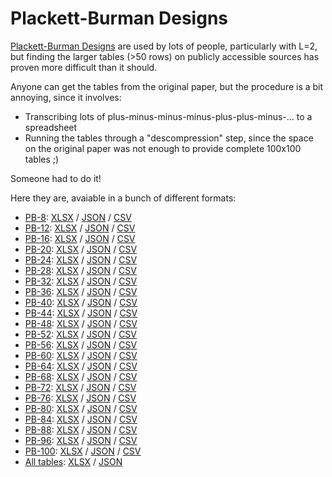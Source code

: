 # Plackett-Burman Designs

[Plackett-Burman Designs](Plackett-Burman-1946.pdf) are used by lots of people, particularly with L=2, but finding the larger tables (>50 rows) on publicly accessible sources has proven more difficult than it should.

Anyone can get the tables from the original paper, but the procedure is a bit annoying, since it involves:
- Transcribing lots of plus-minus-minus-minus-plus-plus-minus-... to a spreadsheet
- Running the tables through a "descompression" step, since the space on the original paper was not enough to provide complete 100x100 tables ;)

Someone had to do it!

Here they are, avaiable in a bunch of different formats:

- [PB-8](tables/placket-burman-8.md): [XLSX](tables/placket-burman-8.xlsx) / [JSON](tables/placket-burman-8.json) / [CSV](tables/placket-burman-8.csv)
- [PB-12](tables/placket-burman-12.md): [XLSX](tables/placket-burman-12.xlsx) / [JSON](tables/placket-burman-12.json) / [CSV](tables/placket-burman-12.csv)
- [PB-16](tables/placket-burman-16.md): [XLSX](tables/placket-burman-16.xlsx) / [JSON](tables/placket-burman-16.json) / [CSV](tables/placket-burman-16.csv)
- [PB-20](tables/placket-burman-20.md): [XLSX](tables/placket-burman-20.xlsx) / [JSON](tables/placket-burman-20.json) / [CSV](tables/placket-burman-20.csv)
- [PB-24](tables/placket-burman-24.md): [XLSX](tables/placket-burman-24.xlsx) / [JSON](tables/placket-burman-24.json) / [CSV](tables/placket-burman-24.csv)
- [PB-28](tables/placket-burman-28.md): [XLSX](tables/placket-burman-28.xlsx) / [JSON](tables/placket-burman-28.json) / [CSV](tables/placket-burman-28.csv)
- [PB-32](tables/placket-burman-32.md): [XLSX](tables/placket-burman-32.xlsx) / [JSON](tables/placket-burman-32.json) / [CSV](tables/placket-burman-32.csv)
- [PB-36](tables/placket-burman-36.md): [XLSX](tables/placket-burman-36.xlsx) / [JSON](tables/placket-burman-36.json) / [CSV](tables/placket-burman-36.csv)
- [PB-40](tables/placket-burman-40.md): [XLSX](tables/placket-burman-40.xlsx) / [JSON](tables/placket-burman-40.json) / [CSV](tables/placket-burman-40.csv)
- [PB-44](tables/placket-burman-44.md): [XLSX](tables/placket-burman-44.xlsx) / [JSON](tables/placket-burman-44.json) / [CSV](tables/placket-burman-44.csv)
- [PB-48](tables/placket-burman-48.md): [XLSX](tables/placket-burman-48.xlsx) / [JSON](tables/placket-burman-48.json) / [CSV](tables/placket-burman-48.csv)
- [PB-52](tables/placket-burman-52.md): [XLSX](tables/placket-burman-52.xlsx) / [JSON](tables/placket-burman-52.json) / [CSV](tables/placket-burman-52.csv)
- [PB-56](tables/placket-burman-56.md): [XLSX](tables/placket-burman-56.xlsx) / [JSON](tables/placket-burman-56.json) / [CSV](tables/placket-burman-56.csv)
- [PB-60](tables/placket-burman-60.md): [XLSX](tables/placket-burman-60.xlsx) / [JSON](tables/placket-burman-60.json) / [CSV](tables/placket-burman-60.csv)
- [PB-64](tables/placket-burman-64.md): [XLSX](tables/placket-burman-64.xlsx) / [JSON](tables/placket-burman-64.json) / [CSV](tables/placket-burman-64.csv)
- [PB-68](tables/placket-burman-68.md): [XLSX](tables/placket-burman-68.xlsx) / [JSON](tables/placket-burman-68.json) / [CSV](tables/placket-burman-68.csv)
- [PB-72](tables/placket-burman-72.md): [XLSX](tables/placket-burman-72.xlsx) / [JSON](tables/placket-burman-72.json) / [CSV](tables/placket-burman-72.csv)
- [PB-76](tables/placket-burman-76.md): [XLSX](tables/placket-burman-76.xlsx) / [JSON](tables/placket-burman-76.json) / [CSV](tables/placket-burman-76.csv)
- [PB-80](tables/placket-burman-80.md): [XLSX](tables/placket-burman-80.xlsx) / [JSON](tables/placket-burman-80.json) / [CSV](tables/placket-burman-80.csv)
- [PB-84](tables/placket-burman-84.md): [XLSX](tables/placket-burman-84.xlsx) / [JSON](tables/placket-burman-84.json) / [CSV](tables/placket-burman-84.csv)
- [PB-88](tables/placket-burman-88.md): [XLSX](tables/placket-burman-88.xlsx) / [JSON](tables/placket-burman-88.json) / [CSV](tables/placket-burman-88.csv)
- [PB-96](tables/placket-burman-96.md): [XLSX](tables/placket-burman-96.xlsx) / [JSON](tables/placket-burman-96.json) / [CSV](tables/placket-burman-96.csv)
- [PB-100](tables/placket-burman-100.md): [XLSX](tables/placket-burman-100.xlsx) / [JSON](tables/placket-burman-100.json) / [CSV](tables/placket-burman-100.csv)
- [All tables](tables/placket-burman-all.md): [XLSX](tables/placket-burman-all.xlsx) / [JSON](tables/placket-burman-all.json)
